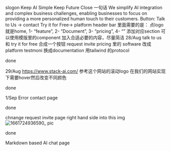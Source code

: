 slogon Keep AI Simple Keep Future Close
一句话 We simplify AI integration and complex business challenges, enabling businesses to focus on providing a more personalized human touch to their customers.
Button:    Talk to Us → contact  Try it for Free→ platform
header bar 里面需要的是： 点logo就是home, 1- “feature”, 2- “Document”, 3- “pricing”, 4- “” 添加对应section
可以使用模版里的component 加入合适必要的内容，尽量简洁
28/Aug 
talk to us 和 try it for free 合成一个按钮 request invite
pricing  里的 software 改成platform
testmoni 换成documentation 用tailwind 的protocol

done

29/Aug
https://www.stack-ai.com/
参考这个网站的滚动logo 在我们的网站实现下需要hover然后改变不同颜色

done

1/Sep
Error contact page

done

chnange request invite page right hand side into this img
![1661724936590_ pic](https://github.com/user-attachments/assets/25d080d6-0373-498c-bae8-aca627e2a74c)

done

Markdown based AI chat page
